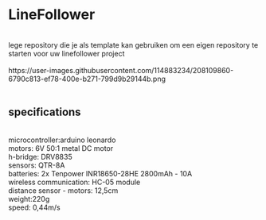 # LineFollower
<br />
lege repository die je als template kan gebruiken om een eigen repository te starten voor uw linefollower project
<br />
<br />
https://user-images.githubusercontent.com/114883234/208109860-6790c813-ef78-400e-b271-799d9b29144b.png
<br />
<br />
  
## specifications
<br />
microcontroller:arduino leonardo
<br />
motors: 6V 50:1 metal DC motor
<br />
h-bridge: DRV8835
<br />
sensors: QTR-8A
<br />
batteries: 2x Tenpower INR18650-28HE 2800mAh - 10A
<br />
wireless communication: HC-05 module
<br />
distance sensor - motors: 12,5cm
<br />
weight:220g
<br />
speed: 0,44m/s
<br />
